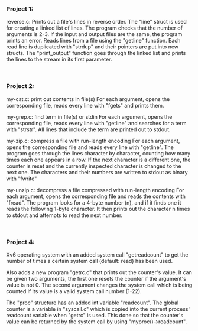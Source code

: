 ### Project 1:

reverse.c: Prints out a file's lines in reverse order.
The "line" struct is used for creating a linked list of lines.
The program checks that the number of arguments is 2-3. If the input and output files are the same, the program prints an error.
Reads lines from a file using the "getline" function. Each read line is duplicated with "strdup" and their pointers are put into new structs.
The "print_output" function goes through the linked list and prints the lines to the stream in its first parameter.

<br>

### Project 2:

my-cat.c: print out contents in file(s)
For each argument, opens the corresponding file, reads every line with "fgets" and prints them.

my-grep.c: find term in file(s) or stdin
For each argument, opens the corresponding file, reads every line with "getline" and searches for a term with "strstr". 
All lines that include the term are printed out to stdout.

my-zip.c: compress a file with run-length encoding
For each argument, opens the corresponding file and reads every line with "getline". 
The program goes through the lines character by character, counting how many times each one appears in a row. If the next character is a different one,
the counter is reset and the currently inspected character is changed to the next one.
The characters and their numbers are written to stdout as binary with "fwrite"

my-unzip.c: decompress a file compressed with run-length encoding
For each argument, opens the corresponding file and reads the contents with "fread".
The program looks for a 4-byte number (n), and if it finds one it reads the following 1-byte character. It then prints out the character n times to stdout 
and attempts to read the next number.

<br>

### Project 4:

Xv6 operating system with an added system call "getreadcount" to get the number of times a certain system call (default: read) has been used.

Also adds a new program "getrc.c" that prints out the counter's value. It can be given two arguments, the first one resets the counter if the argument's 
value is not 0. The second argument changes the system call which is being counted if its value is a valid system call number (1-22).

The "proc" structure has an added int variable "readcount". The global counter is a variable in "syscall.c" which is copied into the current process' 
readcount variable when "getrc" is used. This done so that the counter's value can be returned by the system call by using "myproc()->readcount".   
